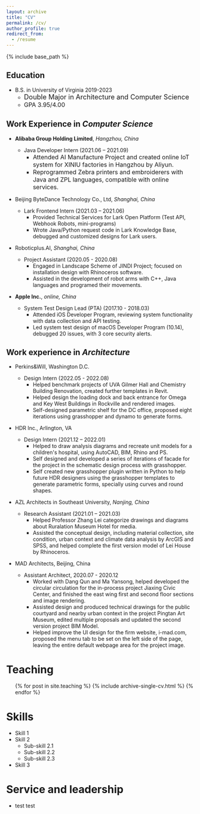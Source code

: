 ```yaml
---
layout: archive
title: "CV"
permalink: /cv/
author_profile: true
redirect_from:
  - /resume
---
```


{% include base_path %}

Education
---
* B.S. in University of Virginia 2019-2023
  * <font size = 4>Double Major in Architecture and Computer Science</font>
  * <font size = 3>GPA 3.95/4.00</font> 

Work Experience in *Computer Science*
---
* **Alibaba Group Holding Limited**, *Hangzhou, China* 
  * Java Developer Intern (2021.06 – 2021.09)
    * <font size = 3>Attended AI Manufacture Project and created online IoT system for XINIU factories in Hangzhou by Aliyun.</font> 
    * <font size = 3>Reprogrammed Zebra printers and embroiderers with Java and ZPL languages, compatible with online services.</font>

* Beijing ByteDance Technology Co., Ltd, *Shanghai, China* 
  * Lark Frontend Intern (2021.03 – 2021.06)
    * Provided Technical Services for Lark Open Platform (Test API, Webhook Robots, mini-programs)
    * Wrote Java/Python request code in Lark Knowledge Base, debugged and customized designs for Lark users.

* Roboticplus.AI, *Shanghai, China* 
  * Project Assistant (2020.05 - 2020.08)
    * Engaged in Landscape Scheme of JINDI Project; focused on installation design with Rhinoceros software.
    * Assisted in the development of robot arms with C++, Java languages and programed their movements.

* **Apple Inc.**, *online, China*
  * System Test Design Lead (PTA) (2017.10 - 2018.03)
    * Attended iOS Developer Program, reviewing system functionality with data collection and API testing.
    * Led system test design of macOS Developer Program (10.14), debugged 20 issues, with 3 core security alerts.


Work experience in *Architecture*
---
* Perkins&Will, Washington D.C.
  * Design Intern (2022.05 - 2022.08)
    * Helped benchmark projects of UVA Gilmer Hall and Chemistry Building Renovation, created further templates in Revit.
    * Helped design the loading dock and back entrance for Omega and Key West Buildings in Rockville and rendered images.
    * Self-designed parametric shelf for the DC office, proposed eight iterations using grasshopper and dynamo to generate forms.

* HDR Inc., Arlington, VA 
  * Design Intern (2021.12 – 2022.01)
    * Helped to draw analysis diagrams and recreate unit models for a children's hospital, using AutoCAD, BIM, Rhino and PS.
    * Self designed and developed a series of iterations of facade for the project in the schematic design process with grasshopper.
    * Self created new grasshopper plugin written in Python to help future HDR designers using the grasshopper templates to generate parametric forms, specially using curves and round shapes.

* AZL Architects in Southeast University, *Nanjing, China*
  * Research Assistant (2021.01 – 2021.03)
    * Helped Professor Zhang Lei categorize drawings and diagrams about Ruralation Museum Hotel for media.                                                                                                                  
    * Assisted the conceptual design, including material collection, site condition, urban context and climate data analysis by ArcGIS and SPSS, and helped complete the first version model of Lei House by Rhinoceros.

* MAD Architects, Beijing, China
  * Assistant Architect, 2020.07 - 2020.12
    * Worked with Dang Qun and Ma Yansong, helped developed the circular circulation for the in-process project Jiaxing Civic Center, and finished the east wing first and second floor sections and image rendering.
    * Assisted design and produced technical drawings for the public courtyard and nearby urban context in the project Pingtan Art Museum, edited multiple proposals and updated the second version project BIM Model.
    * Helped improve the UI design for the firm website, i-mad.com, proposed the menu tab to be set on the left side of the page, leaving the entire default webpage area for the project image.



Teaching
======
  <ul>{% for post in site.teaching %}
    {% include archive-single-cv.html %}
  {% endfor %}</ul>
  
 
Skills
======
* Skill 1
* Skill 2
  * Sub-skill 2.1
  * Sub-skill 2.2
  * Sub-skill 2.3
* Skill 3
  
  

  
Service and leadership
======
* test test
